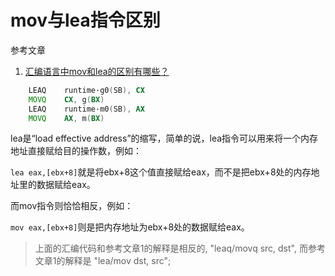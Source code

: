 # mov与lea指令区别

参考文章

1. [汇编语言中mov和lea的区别有哪些？](https://www.zhihu.com/question/40720890)

```asm
	LEAQ	runtime·g0(SB), CX
	MOVQ	CX, g(BX)
	LEAQ	runtime·m0(SB), AX
	MOVQ	AX, m(BX)
```

lea是“load effective address”的缩写，简单的说，lea指令可以用来将一个内存地址直接赋给目的操作数，例如：

`lea eax,[ebx+8]`就是将ebx+8这个值直接赋给eax，而不是把ebx+8处的内存地址里的数据赋给eax。

而mov指令则恰恰相反，例如：

`mov eax,[ebx+8]`则是把内存地址为ebx+8处的数据赋给eax。

> 上面的汇编代码和参考文章1的解释是相反的, "leaq/movq src, dst", 而参考文章1的解释是 "lea/mov dst, src";